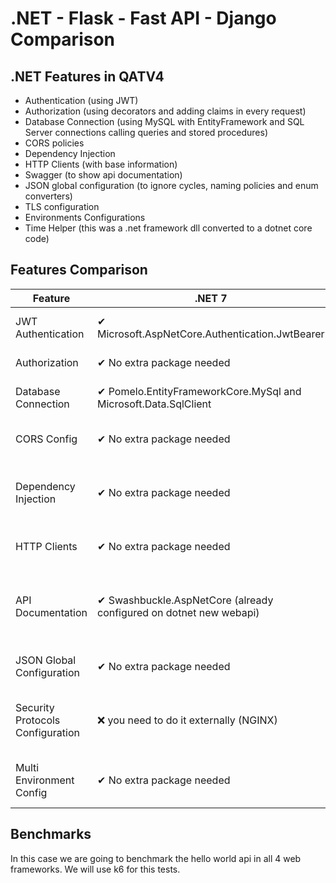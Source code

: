 # .NET - Flask - Fast API - Django Comparison

## .NET Features in QATV4

- Authentication (using JWT)
- Authorization (using decorators and adding claims in every request)
- Database Connection (using MySQL with EntityFramework and SQL Server connections calling queries and stored procedures)
- CORS policies
- Dependency Injection
- HTTP Clients (with base information)
- Swagger (to show api documentation)
- JSON global configuration (to ignore cycles, naming policies and enum converters)
- TLS configuration
- Environments Configurations
- Time Helper (this was a .net framework dll converted to a dotnet core code)

## Features Comparison

Feature | .NET 7 | Django | Flask | Fast API |
|---|---|---|---|---|
JWT Authentication | ✔ Microsoft.AspNetCore.Authentication.JwtBearer | ✔ Simple JWT or DjangoRESTFramework-JWT | ✔ flask-jwt  | ✔ python-jose
Authorization | ✔ No extra package needed | ✔ No extra package needed  | ✔ flask-authorize  | ✔ propelauth
Database Connection | ✔ Pomelo.EntityFrameworkCore.MySql and Microsoft.Data.SqlClient  | ✔ MySQLClient or MySQL Connector/Python  | ✔ flask-sqlalchemy   | ✔ sqlalchemy
CORS Config | ✔ No extra package needed  | ✔ django-cors-headers | ✔ flask-cors  | ✔ No extra package needed
Dependency Injection | ✔ No extra package needed  | ✔ python-dependency-injector | ✔ injector | ✔ No extra package needed (based on Starlette)
HTTP Clients | ✔ No extra package needed  | ✔ httplib or requests | ✔ requests  | ✔ httpx with asyncio
API Documentation | ✔ Swashbuckle.AspNetCore (already configured on dotnet new webapi) | ✔ django-rest-swagger | ✔ flask-restful  | ✔ No extra package needed (Open API comes by default)
JSON Global Configuration | ✔ No extra package needed  | ✔ No extra package needed  | ✔ No extra package needed  | ✔ No extra package needed
Security Protocols Configuration | ❌ you need to do it externally (NGINX)  | ❌ you need to do it externally (NGINX)  | ❌ you need to do it externally (NGINX)  | ❌ you need to do it externally (NGINX)
Multi Environment Config | ✔ No extra package needed  | ✔ No extra pacagke needed but django-environ package is recommended  | ✔ No extra package needed  | ✔ pydantic

## Benchmarks

In this case we are going to benchmark the hello world api in all 4 web frameworks. We will use k6 for this tests.


